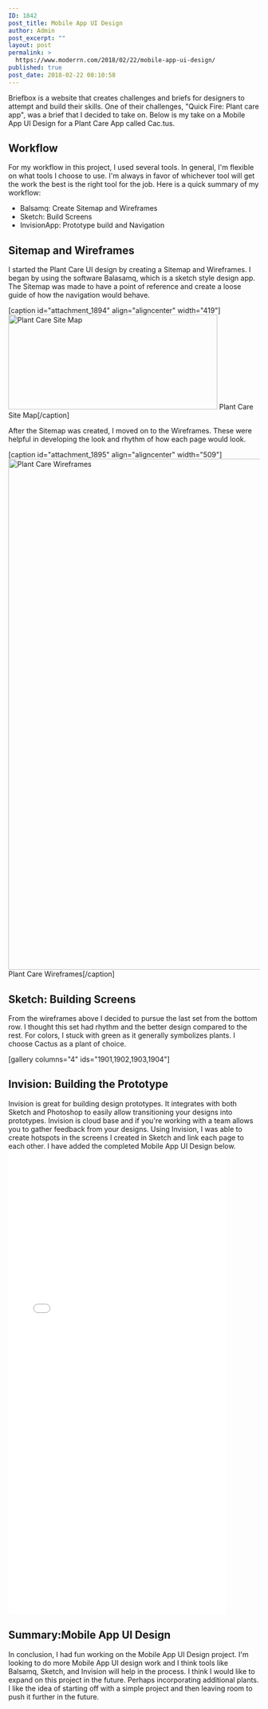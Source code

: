 ```yaml
---
ID: 1842
post_title: Mobile App UI Design
author: Admin
post_excerpt: ""
layout: post
permalink: >
  https://www.moderrn.com/2018/02/22/mobile-app-ui-design/
published: true
post_date: 2018-02-22 08:10:58
---
```

Briefbox is a website that creates challenges and briefs for designers to attempt and build their skills.  One of their challenges, "Quick Fire: Plant care app", was a brief that I decided to take on. Below is my take on a Mobile App UI Design for a Plant Care App called Cac.tus.


<h2>Workflow</h2>
For my workflow in this project, I used several tools. In general, I'm flexible on what tools I choose to use. I'm always in favor of whichever tool will get the work the best is the right tool for the job. Here is a quick summary of my workflow:

<ul>
<li>Balsamq: Create Sitemap and Wireframes</li>
<li>Sketch: Build Screens</li>
<li>InvisionApp: Prototype build and Navigation</li>
</ul>

<h2>Sitemap and Wireframes</h2>
I started the Plant Care UI design by creating a Sitemap and Wireframes. I began by using the software Balasamq, which is a sketch style design app. The Sitemap was made to have a point of reference and create a loose guide of how the navigation would behave. 


[caption id="attachment_1894" align="aligncenter" width="419"]<a href="https://www.moderrn.com/2018/02/21/quick-fire-ui-design-challenge/site-map/" rel="attachment wp-att-1894"><img src="https://www.moderrn.com/wp-content/uploads/2018/02/Site-Map.png" alt="Plant Care Site Map" width="419" height="190" class="size-full wp-image-1894" /></a> Plant Care Site Map[/caption]

After the Sitemap was created, I moved on to the Wireframes. These were helpful in developing the look and rhythm of how each page would look.

[caption id="attachment_1895" align="aligncenter" width="509"]<a href="https://www.moderrn.com/2018/02/21/quick-fire-ui-design-challenge/wireframes/" rel="attachment wp-att-1895"><img src="https://www.moderrn.com/wp-content/uploads/2018/02/Wireframes-509x1024.png" alt="Plant Care Wireframes" width="509" height="1024" class="size-large wp-image-1895" /></a> Plant Care Wireframes[/caption]


<h2>Sketch: Building Screens</h2>
From the wireframes above I decided to pursue the last set from the bottom row. I thought this set had rhythm and the better design compared to the rest. For colors, I stuck with green as it generally symbolizes plants. I choose Cactus as a plant of choice. 

[gallery columns="4" ids="1901,1902,1903,1904"]

<h2>Invision: Building the Prototype</h2>
Invision is great for building design prototypes. It integrates with both Sketch and Photoshop to easily allow transitioning your designs into prototypes. Invision is cloud base and if you're working with a team allows you to gather feedback from your designs. Using Invision, I was able to create hotspots in the screens I created in Sketch and link each page to each other. I have added the completed Mobile App UI Design below. 

<iframe src="//invis.io/XSFNZOSAC7U" width="438" height="930" frameborder="0" allowfullscreen="allowfullscreen"><span data-mce-type="bookmark" style="display: inline-block; width: 0px; overflow: hidden; line-height: 0;" class="mce_SELRES_start">﻿</span></iframe>

<h2>Summary:Mobile App UI Design</h2>
In conclusion, I had fun working on the Mobile App UI Design project. I'm looking to do more Mobile App UI design work and I think tools like Balsamq, Sketch, and Invision will help in the process. I think I would like to expand on this project in the future. Perhaps incorporating additional plants. I like the idea of starting off with a simple project and then leaving room to push it further in the future.